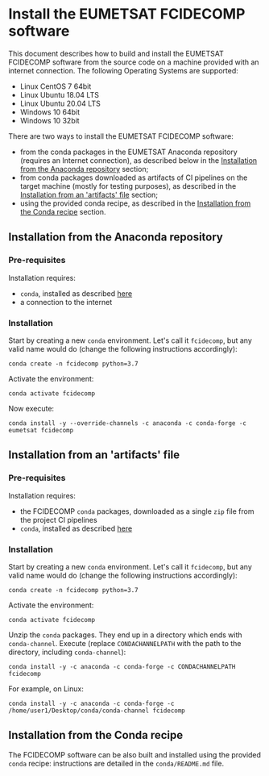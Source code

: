 # Install the EUMETSAT FCIDECOMP software

This document describes how to build and install the EUMETSAT FCIDECOMP software from the source code on a machine
provided with an internet connection.
The following Operating Systems are supported:

- Linux CentOS 7 64bit
- Linux Ubuntu 18.04 LTS
- Linux Ubuntu 20.04 LTS
- Windows 10 64bit
- Windows 10 32bit

There are two ways to install the EUMETSAT FCIDECOMP software:

- from the conda packages in the EUMETSAT Anaconda repository (requires an Internet connection),
as described below in the [Installation from the Anaconda repository](#installation-from-the-anaconda-repository)
section;
- from conda packages downloaded as artifacts of CI pipelines on the target machine (mostly for testing purposes),
as described in the [Installation from an 'artifacts' file](#installation-from-an-artifacts-file) section;
- using the provided conda recipe, as described in the 
[Installation from the Conda recipe](#installation-from-the-conda-recipe) section.

## Installation from the Anaconda repository

### Pre-requisites

Installation requires:

- `conda`, installed as described
  [here](<https://conda.io/projects/conda/en/latest/user-guide/install/index.html>)
- a connection to the internet

### Installation

Start by creating a new `conda` environment. Let's call it `fcidecomp`, but
any valid name would do (change the following instructions accordingly):

    conda create -n fcidecomp python=3.7

Activate the environment:

    conda activate fcidecomp

Now execute:

    conda install -y --override-channels -c anaconda -c conda-forge -c eumetsat fcidecomp

## Installation from an 'artifacts' file

### Pre-requisites

Installation requires:

- the FCIDECOMP `conda` packages, downloaded as a single `zip` file from the project CI pipelines
- `conda`, installed as described
  [here](<https://conda.io/projects/conda/en/latest/user-guide/install/index.html>)

### Installation

Start by creating a new `conda` environment. Let's call it `fcidecomp`, but
any valid name would do (change the following instructions accordingly):

    conda create -n fcidecomp python=3.7

Activate the environment:

    conda activate fcidecomp

Unzip the `conda` packages. They end up in a directory which ends with `conda-channel`.
Execute (replace `CONDACHANNELPATH` with the path to the directory, including `conda-channel`):

    conda install -y -c anaconda -c conda-forge -c CONDACHANNELPATH fcidecomp

For example, on Linux:

    conda install -y -c anaconda -c conda-forge -c /home/user1/Desktop/conda/conda-channel fcidecomp

## Installation from the Conda recipe

The FCIDECOMP software can be also built and installed using the provided `conda` recipe: instructions are detailed in 
the `conda/README.md` file.




